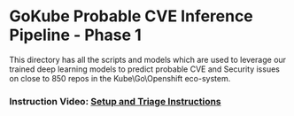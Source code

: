 # GoKube Probable CVE Inference Pipeline - Phase 1

This directory has all the scripts and models which are used to leverage our trained deep learning models to predict probable CVE and Security issues on close to 850 repos in the Kube\Go\Openshift eco-system.

### Instruction Video: [Setup and Triage Instructions](https://drive.google.com/a/redhat.com/file/d/1IMw8qH9H_JY3jvgU8P4a11p8eDsYY3cF/view?usp=sharing)
